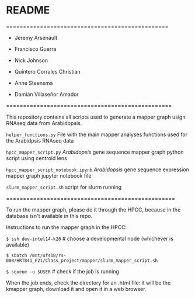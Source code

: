 # README

================================================
- Jeremy Arsenault

- Francisco Guerra

- Nick Johnson

- Quintero Corrales Christian

- Anne Steensma

- Damián Villaseñor Amador

=================================================


This repository contains all scripts used to generate a mapper graph usign RNAseq data from Arabidopsis.

`helper_functions.py` File with the main mapper analyses functions used for the Arabidpsis RNAseq data

`hpcc_mapper_script.py` _Arabidopsis_ gene sequence mapper graph python script using centroid lens

`hpcc_mapper_script_notebook.ipynb` _Arabidopsis_ gene sequence expression mapper graph jupyter notebook file

`slurm_mapper_script.sh` script for slurm running


==================================================


To run the mapper graph, please do it through the HPCC, because in the database isn't available in this repo.

Instructions to run the mapper graph in the HPCC:

`$ ssh dev-intel14-k20` # choose a developmental node (whichever is available)

`$ sbatch /mnt/ufs18/rs-008/HRT841_F21/Class_project/mapper/slurm_mapper_script.sh`

`$ squeue -u $USER` # check if the job is running

When the job ends, check the directory for an .html file: it will be the kmapper graph, download it and open it in a web browser.
